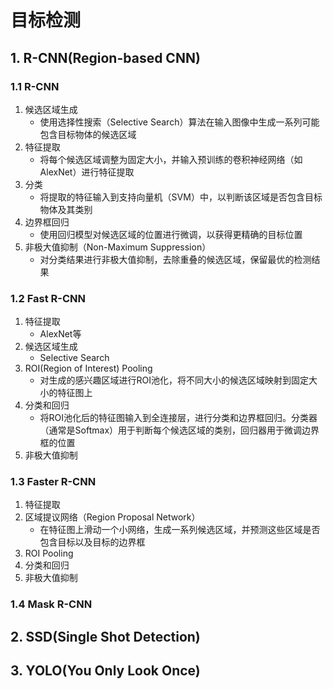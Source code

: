 # 目标检测

## 1. R-CNN(Region-based CNN)

### 1.1 R-CNN

1. 候选区域生成
    + 使用选择性搜索（Selective Search）算法在输入图像中生成一系列可能包含目标物体的候选区域
2. 特征提取
    + 将每个候选区域调整为固定大小，并输入预训练的卷积神经网络（如AlexNet）进行特征提取
3. 分类
    + 将提取的特征输入到支持向量机（SVM）中，以判断该区域是否包含目标物体及其类别
4. 边界框回归
    + 使用回归模型对候选区域的位置进行微调，以获得更精确的目标位置
5. 非极大值抑制（Non-Maximum Suppression）
    + 对分类结果进行非极大值抑制，去除重叠的候选区域，保留最优的检测结果

### 1.2 Fast R-CNN

1. 特征提取
    + AlexNet等
2. 候选区域生成
    + Selective Search
3. ROI(Region of Interest) Pooling
    + 对生成的感兴趣区域进行ROI池化，将不同大小的候选区域映射到固定大小的特征图上
4. 分类和回归
    + 将ROI池化后的特征图输入到全连接层，进行分类和边界框回归。分类器（通常是Softmax）用于判断每个候选区域的类别，回归器用于微调边界框的位置
5. 非极大值抑制

### 1.3 Faster R-CNN

1. 特征提取
2. 区域提议网络（Region Proposal Network）
    + 在特征图上滑动一个小网络，生成一系列候选区域，并预测这些区域是否包含目标以及目标的边界框
3. ROI Pooling
4. 分类和回归
5. 非极大值抑制

### 1.4 Mask R-CNN

## 2. SSD(Single Shot Detection)

## 3. YOLO(You Only Look Once)
